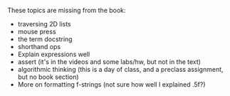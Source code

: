 These topics are missing from the book:

- traversing 2D lists
- mouse press
- the term docstring
- shorthand ops
- Explain expressions well
- assert (it's in the videos and some labs/hw, but not in the text)
- algorithmic thinking (this is a day of class, and a preclass assignment, but no book section)
- More on formatting f-strings (not sure how well I explained .5f?)


